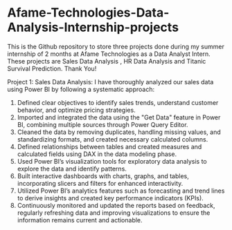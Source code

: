 # Afame-Technologies-Data-Analysis-Internship-projects
This is the Github repository to store three projects done during my summer internship of 2 months at Afame Technologies as a Data Analyst Intern. These projects are Sales Data Analysis , HR Data Analysis and Titanic Survival Prediction. Thank You!

Project 1: Sales Data Analysis:
I have thoroughly analyzed our sales data using Power BI by following a systematic approach:

1. Defined clear objectives to identify sales trends, understand customer behavior, and optimize pricing strategies.
2. Imported and integrated the data using the "Get Data" feature in Power BI, combining multiple sources through Power Query Editor.
3. Cleaned the data by removing duplicates, handling missing values, and standardizing formats, and created necessary calculated columns.
4. Defined relationships between tables and created measures and calculated fields using DAX in the data modeling phase.
5. Used Power BI’s visualization tools for exploratory data analysis to explore the data and identify patterns.
6. Built interactive dashboards with charts, graphs, and tables, incorporating slicers and filters for enhanced interactivity.
7. Utilized Power BI’s analytics features such as forecasting and trend lines to derive insights and created key performance indicators (KPIs).
8. Continuously monitored and updated the reports based on feedback, regularly refreshing data and improving visualizations to ensure the information remains current and actionable.
